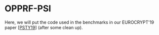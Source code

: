 # OPPRF-PSI

Here, we will put the code used in the benchmarks in our EUROCRYPT'19 paper \[[PSTY19](https://ia.cr/2019/)\] (after some clean up).
